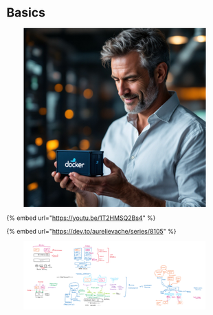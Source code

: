 # Basics

<figure><img src="../.gitbook/assets/image (1) (1).png" alt=""><figcaption></figcaption></figure>

{% embed url="https://youtu.be/1T2HMSQ2Bs4" %}

{% embed url="https://dev.to/aurelievache/series/8105" %}

<figure><img src="../.gitbook/assets/image (245).png" alt=""><figcaption></figcaption></figure>

